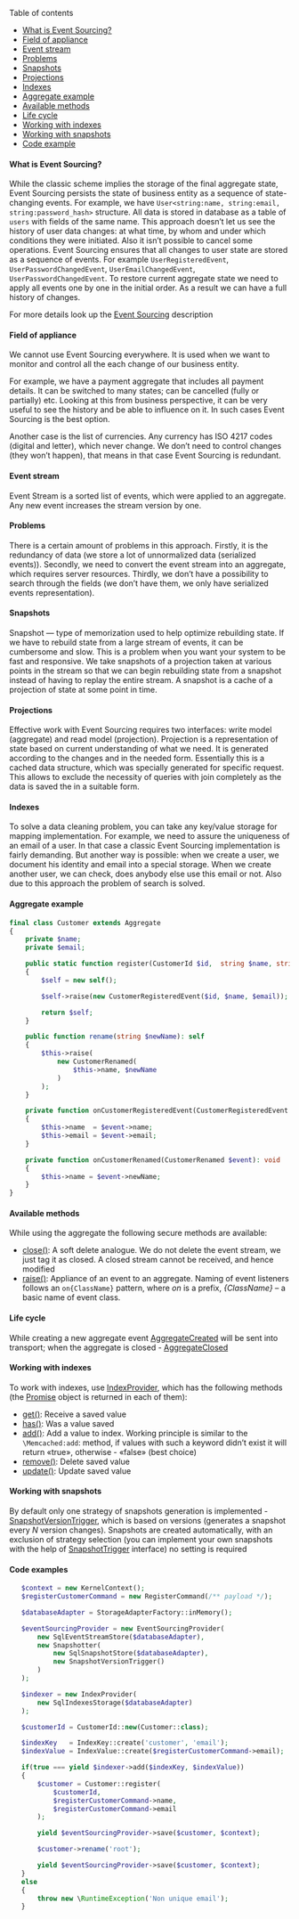 Table of contents
* [What is Event Sourcing?](https://github.com/php-service-bus/service-bus/blob/master/doc/en_event_sourcing.md#what-is-event-sourcing)
* [Field of appliance](https://github.com/php-service-bus/service-bus/blob/master/doc/en_event_sourcing.md#field-of-appliance)
* [Event stream](https://github.com/php-service-bus/service-bus/blob/master/doc/en_event_sourcing.md#event-stream)
* [Problems](https://github.com/php-service-bus/service-bus/blob/master/doc/en_event_sourcing.md#problems)
* [Snapshots](https://github.com/php-service-bus/service-bus/blob/master/doc/en_event_sourcing.md#snapshots)
* [Projections](https://github.com/php-service-bus/service-bus/blob/master/doc/en_event_sourcing.md#projections)
* [Indexes](https://github.com/php-service-bus/service-bus/blob/master/doc/en_event_sourcing.md#indexes)
* [Aggregate example](https://github.com/php-service-bus/service-bus/blob/master/doc/en_event_sourcing.md#aggregate-example)
* [Available methods](https://github.com/php-service-bus/service-bus/blob/master/doc/en_event_sourcing.md#available-methods)
* [Life cycle](https://github.com/php-service-bus/service-bus/blob/master/doc/en_event_sourcing.md#life-cycle)
* [Working with indexes](https://github.com/php-service-bus/service-bus/blob/master/doc/en_event_sourcing.md#working-with-indexes)
* [Working with snapshots](https://github.com/php-service-bus/service-bus/blob/master/doc/en_event_sourcing.md#working-with-snapshots)
* [Code example](https://github.com/php-service-bus/service-bus/blob/master/doc/en_event_sourcing.md#code-examples)

#### What is Event Sourcing?
While the classic scheme implies the storage of the final aggregate state, Event Sourcing persists the state of business entity as a sequence of state-changing events. For example, we have ```User<string:name, string:email, string:password_hash>``` structure. All data is stored in database as a table of ```users``` with fields of the same name. This approach doesn’t let us see the history of user data changes: at what time, by whom and under which conditions they were initiated. Also it isn’t possible to cancel some operations. Event Sourcing ensures that all changes to user state are stored as a sequence of events. For example ```UserRegisteredEvent```, ```UserPasswordChangedEvent```, ```UserEmailChangedEvent```, ```UserPasswordChangedEvent```. To restore current aggregate state we need to apply all events one by one in the initial order. As a result we can have a full history of changes.

For more details look up the [Event Sourcing](https://microservices.io/patterns/data/event-sourcing.html) description

#### Field of appliance
We cannot use Event Sourcing everywhere. It is used when we want to monitor and control all the each change of our business entity.

For example, we have a payment aggregate that includes all payment details. It can be switched to many states; can be cancelled (fully or partially) etc. Looking at this from business perspective, it can be very useful to see the history and be able to influence on it. In such cases Event Sourcing is the best option.

Another case is the list of currencies. Any currency has ISO 4217 codes (digital and letter), which never change. We don’t need to control changes (they won’t happen), that means in that case Event Sourcing is redundant.

#### Event stream
Event Stream is a sorted list of events, which were applied to an aggregate. Any new event increases the stream version by one.

#### Problems
There is a certain amount of problems in this approach. Firstly, it is the redundancy of data (we store a lot of unnormalized data (serialized events)). Secondly, we need to convert the event stream into an aggregate, which requires server resources. Thirdly, we don’t have a possibility to search through the fields (we don’t have them, we only have serialized events representation).

#### Snapshots
Snapshot — type of memorization used to help optimize rebuilding state. If we have to rebuild state from a large stream of events, it can be cumbersome and slow. This is a problem when you want your system to be fast and responsive. We take snapshots of a projection taken at various points in the stream so that we can begin rebuilding state from a snapshot instead of having to replay the entire stream. A snapshot is a cache of a projection of state at some point in time.

#### Projections
Effective work with Event Sourcing requires two interfaces: write model (aggregate) and read model (projection). Projection is a representation of state based on current understanding of what we need. It is generated according to the changes and in the needed form. Essentially this is a cached data structure, which was specially generated for specific request. This allows to exclude the necessity of queries with join completely as the data is saved the in a suitable form.

#### Indexes
To solve a data cleaning problem, you can take any key/value storage for mapping implementation. For example, we need to assure the uniqueness of an email of a user. In that case a classic Event Sourcing implementation is fairly demanding. But another way is possible: when we create a user, we document his identity and email into a special storage. When we create another user, we can check, does anybody else use this email or not. Also due to this approach the problem of search is solved.

#### Aggregate example
```php
final class Customer extends Aggregate
{
    private $name;
    private $email;

    public static function register(CustomerId $id,  string $name, string $email): self
    {
        $self = new self();

        $self->raise(new CustomerRegisteredEvent($id, $name, $email));

        return $self;
    }

    public function rename(string $newName): self
    {
        $this->raise(
            new CustomerRenamed(
                $this->name, $newName
            )
        );
    }

    private function onCustomerRegisteredEvent(CustomerRegisteredEvent $event): void
    {
        $this->name  = $event->name;
        $this->email = $event->email;
    }

    private function onCustomerRenamed(CustomerRenamed $event): void
    {
        $this->name = $event->newName;
    }
}
```
#### Available methods
While using the aggregate the following secure methods are available:
* [close()](https://github.com/php-service-bus/service-bus/blob/master/src/EventSourcing/Aggregate.php#L138): A soft delete analogue. We do not delete the event stream, we just tag it as closed. A closed stream cannot be received, and hence modified
* [raise()](https://github.com/php-service-bus/service-bus/blob/master/src/EventSourcing/Aggregate.php#L108): Appliance of an event to an aggregate. Naming of event listeners follows an ```on{ClassName}``` pattern, where *on* is a prefix, *{ClassName}* – a basic name of event class.

#### Life cycle
While creating a new aggregate event [AggregateCreated](https://github.com/php-service-bus/service-bus/blob/master/src/EventSourcing/Contract/AggregateCreated.php) will be sent into transport;  when the aggregate is closed - [AggregateClosed](https://github.com/php-service-bus/service-bus/blob/master/src/EventSourcing/Contract/AggregateClosed.php)

#### Working with indexes
To work with indexes, use [IndexProvider](https://github.com/php-service-bus/service-bus/blob/master/src/IndexProvider.php), which has the following methods  (the [Promise](https://github.com/amphp/amp/blob/master/lib/Promise.php) object is returned in each of them):
* [get()](https://github.com/php-service-bus/service-bus/blob/master/src/IndexProvider.php#L54): Receive a saved value
* [has()](https://github.com/php-service-bus/service-bus/blob/master/src/IndexProvider.php#L83): Was a value saved
* [add()](https://github.com/php-service-bus/service-bus/blob/master/src/IndexProvider.php#L111): Add a value to index. Working principle is similar to the ```\Memcached:add```: method, if values with such a keyword didn’t exist it will return «true», otherwise - «false» (best choice)
* [remove()](https://github.com/php-service-bus/service-bus/blob/master/src/IndexProvider.php#L142): Delete saved value
* [update()](https://github.com/php-service-bus/service-bus/blob/master/src/IndexProvider.php#L158): Update saved value

#### Working with snapshots
By default only one strategy of snapshots generation is implemented - [SnapshotVersionTrigger](https://github.com/php-service-bus/service-bus/blob/master/src/EventSourcing/SnapshotTrigger/SnapshotVersionTrigger.php), which is based on versions (generates a snapshot every *N* version changes). Snapshots are created automatically, with an exclusion of strategy selection (you can implement your own snapshots with the help of  [SnapshotTrigger](https://github.com/php-service-bus/service-bus/blob/master/src/EventSourcing/SnapshotTrigger/SnapshotTrigger.php) interface) no setting is required

#### Code examples
```php
   $context = new KernelContext();
   $registerCustomerCommand = new RegisterCommand(/** payload */);

   $databaseAdapter = StorageAdapterFactory::inMemory();

   $eventSourcingProvider = new EventSourcingProvider(
       new SqlEventStreamStore($databaseAdapter),
       new Snapshotter(
           new SqlSnapshotStore($databaseAdapter),
           new SnapshotVersionTrigger()
       )
   );

   $indexer = new IndexProvider(
       new SqlIndexesStorage($databaseAdapter)
   );

   $customerId = CustomerId::new(Customer::class);

   $indexKey   = IndexKey::create('customer', 'email');
   $indexValue = IndexValue::create($registerCustomerCommand->email);

   if(true === yield $indexer->add($indexKey, $indexValue))
   {
       $customer = Customer::register(
           $customerId,
           $registerCustomerCommand->name,
           $registerCustomerCommand->email
       );

       yield $eventSourcingProvider->save($customer, $context);

       $customer->rename('root');

       yield $eventSourcingProvider->save($customer, $context);
   }
   else
   {
       throw new \RuntimeException('Non unique email');
   }
```
